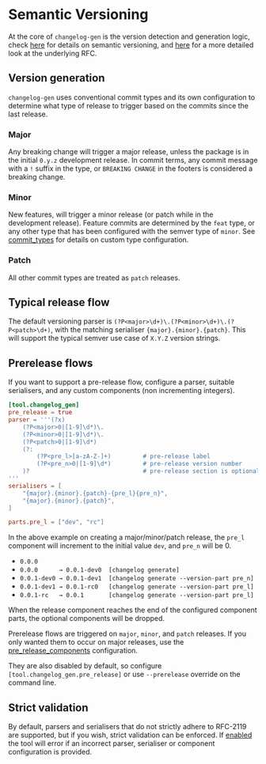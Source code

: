 # Semantic Versioning

At the core of `changelog-gen` is the version detection and generation logic,
check [here](https://semver.org) for details on semantic versioning, and
[here](https://datatracker.ietf.org/doc/html/rfc2119) for a more detailed look
at the underlying RFC.

## Version generation

`changelog-gen` uses conventional commit types and its own configuration to
determine what type of release to trigger based on the commits since the last release.

### Major

Any breaking change will trigger a major release, unless the package is in the
initial `0.y.z` development release. In commit terms, any commit message with a
`!` suffix in the type, or `BREAKING CHANGE` in the footers is considered a
breaking change.

### Minor

New features, will trigger a minor release (or patch while in the development
release). Feature commits are determined by the `feat` type, or any other type
that has been configured with the semver type of `minor`. See
[commit_types](https://nrwldev.github.io/changelog-gen/configuration/#commit_types)
for details on custom type configuration.

### Patch

All other commit types are treated as `patch` releases.

## Typical release flow

The default versioning parser is
`(?P<major>\d+)\.(?P<minor>\d+)\.(?P<patch>\d+)`, with the matching serialiser
`{major}.{minor}.{patch}`. This will support the typical semver use case of
`X.Y.Z` version strings.

## Prerelease flows

If you want to support a pre-release flow, configure a parser, suitable
serialisers, and any custom components (non incrementing integers).

```toml
[tool.changelog_gen]
pre_release = true
parser = '''(?x)
    (?P<major>0|[1-9]\d*)\.
    (?P<minor>0|[1-9]\d*)\.
    (?P<patch>0|[1-9]\d*)
    (?:
        (?P<pre_l>[a-zA-Z-]+)         # pre-release label
        (?P<pre_n>0|[1-9]\d*)         # pre-release version number
    )?                                # pre-release section is optional
'''
serialisers = [
    "{major}.{minor}.{patch}-{pre_l}{pre_n}",
    "{major}.{minor}.{patch}",
]

parts.pre_l = ["dev", "rc"]
```

In the above example on creating a major/minor/patch release, the `pre_l`
component will increment to the initial value `dev`, and `pre_n` will be 0.

* `0.0.0`
* `0.0.0      → 0.0.1-dev0  [changelog generate]`
* `0.0.1-dev0 → 0.0.1-dev1  [changelog generate --version-part pre_n]`
* `0.0.1-dev1 → 0.0.1-rc0   [changelog generate --version-part pre_l]`
* `0.0.1-rc   → 0.0.1       [changelog generate --version-part pre_l]`

When the release component reaches the end of the configured component parts,
the optional components will be dropped.

Prerelease flows are triggered on `major`, `minor`, and `patch`
releases. If you only wanted them to occur on major releases, use the
[pre_release_components](https://nrwldev.github.io/changelog-gen/configuration/#pre_release_components)
configuration.

They are also disabled by default, so configure
`[tool.changelog_gen.pre_release]` or use `--prerelease` override on the
command line.

## Strict validation

By default, parsers and serialisers that do not strictly adhere to RFC-2119 are
supported, but if you wish, strict validation can be enforced. If
[enabled](https://nrwldev.github.io/changelog-gen/configuration/#strict)
the tool will error if an incorrect parser, serialiser or component
configuration is provided.
